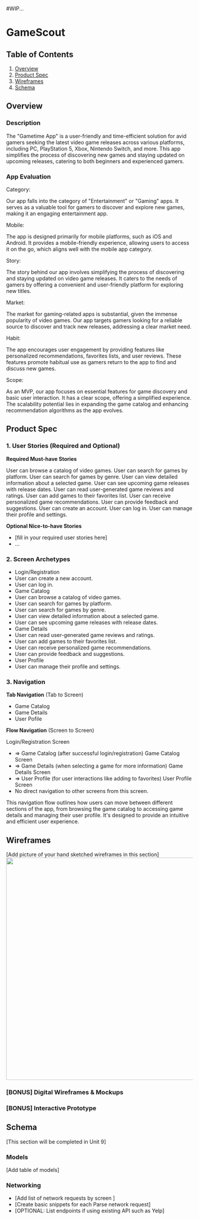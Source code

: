 #WIP...

# GameScout

## Table of Contents

1. [Overview](#Overview)
2. [Product Spec](#Product-Spec)
3. [Wireframes](#Wireframes)
4. [Schema](#Schema)

## Overview
  
### Description

The "Gametime App" is a user-friendly and time-efficient solution for avid gamers seeking the latest video game releases across various platforms, including PC, PlayStation 5, Xbox, Nintendo Switch, and more. This app simplifies the process of discovering new games and staying updated on upcoming releases, catering to both beginners and experienced gamers.

### App Evaluation

Category:

  Our app falls into the category of "Entertainment" or "Gaming" apps. It serves as a valuable tool for gamers to discover and explore new games, making it an engaging entertainment app.

Mobile: 

  The app is designed primarily for mobile platforms, such as iOS and Android. It provides a mobile-friendly experience, allowing users to access it on the go, which aligns well with the mobile app category.

Story: 

  The story behind our app involves simplifying the process of discovering and staying updated on video game releases. It caters to the needs of gamers by offering a convenient and user-friendly platform for exploring new titles.

Market: 

  The market for gaming-related apps is substantial, given the immense popularity of video games. Our app targets gamers looking for a reliable source to discover and track new releases, addressing a clear market need.

Habit: 

  The app encourages user engagement by providing features like personalized recommendations, favorites lists, and user reviews. These features promote habitual use as gamers return to the app to find and discuss new games.

Scope: 

  As an MVP, our app focuses on essential features for game discovery and basic user interaction. It has a clear scope, offering a simplified experience. The scalability potential lies in expanding the game catalog and enhancing recommendation algorithms as the app evolves.

## Product Spec

### 1. User Stories (Required and Optional)

**Required Must-have Stories**

User can browse a catalog of video games.
User can search for games by platform.
User can search for games by genre.
User can view detailed information about a selected game.
User can see upcoming game releases with release dates.
User can read user-generated game reviews and ratings.
User can add games to their favorites list.
User can receive personalized game recommendations.
User can provide feedback and suggestions.
User can create an account.
User can log in.
User can manage their profile and settings.


**Optional Nice-to-have Stories**

* [fill in your required user stories here]
* ...

### 2. Screen Archetypes

- Login/Registration
- User can create a new account.
- User can log in.
- Game Catalog
- User can browse a catalog of video games.
- User can search for games by platform.
- User can search for games by genre.
- User can view detailed information about a selected game.
- User can see upcoming game releases with release dates.
- Game Details
- User can read user-generated game reviews and ratings.
- User can add games to their favorites list.
- User can receive personalized game recommendations.
- User can provide feedback and suggestions.
- User Profile
- User can manage their profile and settings.
  
### 3. Navigation

**Tab Navigation** (Tab to Screen)
* Game Catalog
* Game Details
* User Pofile

**Flow Navigation** (Screen to Screen)

Login/Registration Screen
  * => Game Catalog (after successful login/registration)
Game Catalog Screen
  * => Game Details (when selecting a game for more information)
Game Details Screen
  * => User Profile (for user interactions like adding to favorites)
User Profile Screen
  * No direct navigation to other screens from this screen.

This navigation flow outlines how users can move between different sections of the app, 
from browsing the game catalog to accessing game details and managing their user profile. 
It's designed to provide an intuitive and efficient user experience.


## Wireframes

[Add picture of your hand sketched wireframes in this section]
<img src="YOUR_WIREFRAME_IMAGE_URL" width=600>

### [BONUS] Digital Wireframes & Mockups

### [BONUS] Interactive Prototype

## Schema 

[This section will be completed in Unit 9]

### Models

[Add table of models]

### Networking

- [Add list of network requests by screen ]
- [Create basic snippets for each Parse network request]
- [OPTIONAL: List endpoints if using existing API such as Yelp]
